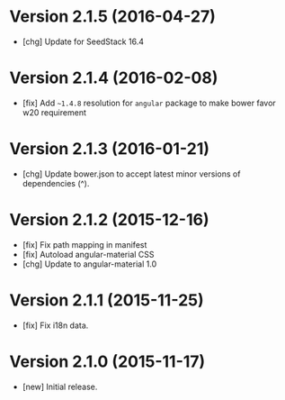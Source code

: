 # Version 2.1.5 (2016-04-27)

* [chg] Update for SeedStack 16.4

# Version 2.1.4 (2016-02-08)

* [fix] Add `~1.4.8` resolution for `angular` package to make bower favor w20 requirement

# Version 2.1.3 (2016-01-21)

* [chg] Update bower.json to accept latest minor versions of dependencies (^).

# Version 2.1.2 (2015-12-16)

* [fix] Fix path mapping in manifest
* [fix] Autoload angular-material CSS
* [chg] Update to angular-material 1.0

# Version 2.1.1 (2015-11-25)

* [fix] Fix i18n data.

# Version 2.1.0 (2015-11-17)

* [new] Initial release.
